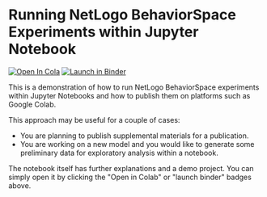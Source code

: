 # Running NetLogo BehaviorSpace Experiments within Jupyter Notebook

[![Open In Cola](https://colab.research.google.com/assets/colab-badge.svg)](https://colab.research.google.com/github/umit1010/jupyter-notebook-netlogo-behaviorspace/blob/main/NetLogo_BehaviorSpace_Notebook_Demo.ipynb) [![Launch in Binder](https://mybinder.org/badge_logo.svg)](https://mybinder.org/v2/gh/umit1010/jupyter-notebook-netlogo-behaviorspace/d842608cecf381c188cee84b3cb3cb3cd070af8d?urlpath=lab%2Ftree%2FNetLogo_BehaviorSpace_Notebook_Demo.ipynb)


This is a demonstration of how to run NetLogo BehaviorSpace experiments within Jupyter Notebooks and how to publish them on platforms such as Google Colab.

This approach may be useful for a couple of cases:

* You are planning to publish supplemental materials for a publication.
* You are working on a new model and you would like to generate some preliminary data for exploratory analysis within a notebook.

The notebook itself has further explanations and a demo project. You can simply open it by clicking the "Open in Colab" or "launch binder" badges above.
